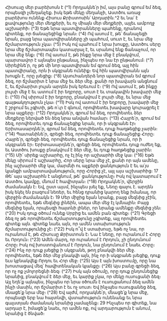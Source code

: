 
Հիսուսը մեր բարեխոսն է
(^1) Որդյակնե՛ր իմ, այս բանը գրում եմ ձեզ, որպեսզի չմեղանչեք. իսկ եթե մեկը մեղանչի, Աստծու առաջ բարեխոս
ունենք Հիսուս Քրիստոսին՝ Արդարին.^2 եւ նա՛ է քավությունը մեր մեղքերի, եւ ոչ միայն մեր մեղքերի, այլեւ ամբողջ
աշխարհի։
(^3) Եթե նրա պատվիրանները պահենք, դրանով գիտենք, որ ճանաչեցինք նրան։
(^4) Ով ասում է, թե՝ ճանաչեցի նրան, բայց նրա պատվիրանները չի պահում, սուտ է, եւ նրա մեջ ճշմարտություն չկա։
(^5) Իսկ ով պահում է նրա խոսքը, Աստծու սերը նրա մեջ ճշմարտապես կատարյալ է, եւ սրանով ենք ճանաչում, որ նրա
մեջ ենք։
(^6) Ով ասում է, թե ինքը նրա մեջ է բնակվում, պարտավոր է այնպես ընթանալ, ինչպես որ նա էր ընթանում։
(^7) Սիրելինե՛ր, ոչ թե մի նոր պատվիրան եմ գրում ձեզ, այլ հին պատվիրանը, որն ի սկզբանե ունեիք։ Եվ հին
պատվիրանն այն խոսքն է, որը լսեցիք։
(^8) Այսուհանդերձ նոր պատվիրան եմ գրում ձեզ, որ ճշմարիտ է նրա մեջ եւ ձեր մեջ. քանի որ խավարն անցնում է, եւ
ճշմարիտ լույսն արդեն իսկ երեւում է։
(^9) Ով ասում է, թե ինքը լույսի մեջ է եւ ատում է իր եղբորը, սուտ է եւ տակավին խավարի մեջ է։
(^10) Ով սիրում է իր եղբորը, բնակվում է լույսի մեջ, եւ նրա մեջ գայթակղություն չկա։
(^11) Իսկ ով ատում է իր եղբորը, խավարի մեջ է շրջում եւ չգիտի, թե ո՛ւր է գնում, որովհետեւ խավարը կուրացրել է նրա
աչքերը։
(^12) Որդյակնե՛ր, գրում եմ ձեզ, որովհետեւ ձեր մեղքերը ներված են ձեզ նրա անվան համար։
(^13) Հայրե՛ր, գրում եմ ձեզ, որովհետեւ դուք ճանաչեցիք նրան, որ ի սկզբանե էր։ Երիտասարդնե՛ր, գրում եմ ձեզ,
որովհետեւ դուք հաղթեցիք չարին։
(^14) Պատանինե՛ր, գրեցի ձեզ, որովհետեւ դուք ճանաչեցիք Հորը։ Հայրե՛ր, գրեցի ձեզ, որովհետեւ դուք ճանաչեցիք
նրան, որ ի սկզբանե էր։ Երիտասարդնե՛ր, գրեցի ձեզ, որովհետեւ դուք ուժեղ եք, եւ Աստծու խոսքը բնակվում է ձեր մեջ,
եւ դուք հաղթեցիք չարին։
(^15) Մի՛ սիրեք աշխարհը, ոչ էլ ինչ որ աշխարհի մեջ կա։
(^16) Եթե մեկը սիրում է աշխարհը, Հոր սերը նրա մեջ չէ, քանի որ այն ամենը, ինչ աշխարհի մեջ կա, մարմնի ու աչքերի
ցանկություն է եւ ա՛յս կյանքի ամբարտավանություն, որը Հորից չէ, այլ այս աշխարհից։ 17 Թե՛ այս աշխարհն է անցնում,
թե՛ ցանկությունը։ Իսկ ով կատարում է Աստծու կամքը, մնում է հավիտյան։
(^18) Որդյակնե՛ր, վերջին ժամանակն է։ Եվ, ըստ այսմ, ինչպես լսել եք, Նեռը գալու է. արդեն իսկ եկել են բազում նեռեր,
եւ հենց դրանից կարող ենք իմանալ, որ վերջին ժամանակն է։ 19 Մեր միջից ելան նրանք, բայց մեզնից չէին, որովհետեւ,
եթե մեզնից լինեին, ապա մեր մեջ էլ կմնային։ Բայց մեզնից ելան, որպեսզի հայտնի լիներ, որ նրանք ամենքը մեզնից չեն։
(^20) Իսկ դուք օծում ունեք Սրբից եւ ամեն բան գիտեք։
(^21) Գրեցի ձեզ ոչ թե որովհետեւ ճշմարտությունը չգիտեք, այլ որովհետեւ գիտեք այն. գիտեք նաեւ այն, որ ամեն
ստախոսություն ճշմարտությունից չէ։
(^22) Իսկ ո՞վ է ստախոսը, եթե ոչ նա, որ ուրանում է, թե Հիսուսը Քրիստոսն է։ Նա է նեռը, որ ուրանում է Հորը եւ Որդուն։
(^23) Ամեն մարդ, որ ուրանում է Որդուն, չի ընդունում Հորը։ Իսկ ով խոստովանում է Որդուն, նա ընդունում է նաեւ
Հորը։
(^24) Ինչ որ դուք լսեցիք ի սկզբանե, թող բնակվի ձեր մեջ. որովհետեւ, եթե ձեր մեջ բնակվի այն, ինչ որ ի սկզբանե լսեցիք,
դուք եւս կբնակվեք Որդու եւ Հոր մեջ։
(^25) Այս է այն խոստումը, որը նա խոստացավ մեզ՝ հավիտենական կյանքը։
(^26) Այս բանը գրեցի ձեզ, որ ոչ ոք չմոլորեցնի ձեզ։
(^27) Իսկ այն օծումը, որը դուք ընդունեցիք նրանից, բնակվում է ձեր մեջ, եւ կարիք չկա, որ մեկը ուսուցանի ձեզ։ Այլ
եղե՛ք այնպես, ինչպես որ նրա օծումն է ուսուցանում ձեզ ամեն ինչի մասին, որ ճշմարիտ է եւ ոչ սուտ։ Եվ ինչպես
ուսուցանեց ձեզ, մնացե՛ք նրա մեջ։
(^28) Եվ այժմ, որդյակնե՛ր, մնացե՛ք նրա մեջ, որպեսզի երբ նա հայտնվի, վստահություն ունենանք եւ նրա գալստյան
ժամանակ նրանից չամաչենք։ 29 Ինչպես որ գիտեք, նա արդար է, իմացե՛ք նաեւ, որ ամեն ոք, ով արդարություն է անում,
նրանից է ծնված։

